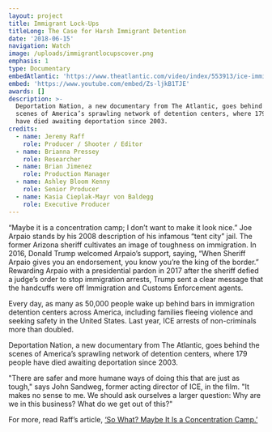 ```yaml
---
layout: project
title: Immigrant Lock-Ups
titleLong: The Case for Harsh Immigrant Detention
date: '2018-06-15'
navigation: Watch
image: /uploads/immigrantlocupscover.png
emphasis: 1
type: Documentary
embedAtlantic: 'https://www.theatlantic.com/video/index/553913/ice-immigration-detention/'
embed: 'https://www.youtube.com/embed/Zs-ljkB1TJE'
awards: []
description: >-
  Deportation Nation, a new documentary from The Atlantic, goes behind the
  scenes of America’s sprawling network of detention centers, where 179 people
  have died awaiting deportation since 2003.
credits:
  - name: Jeremy Raff
    role: Producer / Shooter / Editor
  - name: Brianna Pressey
    role: Researcher
  - name: Brian Jimenez
    role: Production Manager
  - name: Ashley Bloom Kenny
    role: Senior Producer
  - name: Kasia Cieplak-Mayr von Baldegg
    role: Executive Producer
---
```

“Maybe it is a concentration camp; I don’t want to make it look nice.” Joe Arpaio stands by his 2008 description of his infamous “tent city” jail. The former Arizona sheriff cultivates an image of toughness on immigration. In 2016, Donald Trump welcomed Arpaio’s support, saying, “When Sheriff Arpaio gives you an endorsement, you know you’re the king of the border.” Rewarding Arpaio with a presidential pardon in 2017 after the sheriff defied a judge’s order to stop immigration arrests, Trump sent a clear message that the handcuffs were off Immigration and Customs Enforcement agents.

Every day, as many as 50,000 people wake up behind bars in immigration detention centers across America, including families fleeing violence and seeking safety in the United States. Last year, ICE arrests of non-criminals more than doubled.

Deportation Nation, a new documentary from The Atlantic, goes behind the scenes of America’s sprawling network of detention centers, where 179 people have died awaiting deportation since 2003.

"There are safer and more humane ways of doing this that are just as tough," says John Sandweg, former acting director of ICE, in the film. "It makes no sense to me. We should ask ourselves a larger question: Why are we in this business? What do we get out of this?"

For more, read Raff’s article, [‘So What? Maybe It Is a Concentration Camp.’](https://www.theatlantic.com/politics/archive/2018/02/how-joe-arpaio-inspired-the-immigration-crackdown/554027/)
